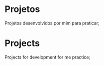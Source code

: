 # Projetos
Projetos desenvolvidos por mim para praticar;

# Projects
Projects for development for me practice;
